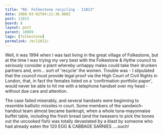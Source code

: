 ```yaml
---
title: "RE: Folkestone recycling - 11013"
date: 2008-03-01T04:21:36.000Z
post: 11013
board: 8
layout: post
parent: 10969
tags: [folkestone]
permalink: /m/11013/
---
```

Well, it was 1994 when I was last living in the great village of Folkestone, but at the time I was trying my very best with the Folkestone & Hythe council to seriously consider a plant whereby unhappy males could take their drunken partners and, erm... sort of 'recycle' the women. Trouble was - I stipulated that the council must provide legal proof via the High Court of Civil Rights in London, that, in fact the females listed on a 'confirmation portfolio paper', would never be able to hit me with a telephone handset over my head - without due care and attention.

The case failed miserably, and several handsets were beginning to resemble ballistic missiles in court. Some members of the sandwich-handout team almost became bankrupt, when a whole tuna-mayonnaise buffet table, including the fresh bread (and the tweasers to pick the bones out the uncooked fish) was totally devastated by a blast by someone who had already eaten the 120 EGG & CABBAGE SARNIES ....ouch!
